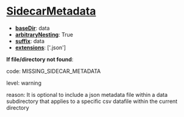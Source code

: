 # [SidecarMetadata](./psychDS-docs/objects/files/SidecarMetadata.md "A json file in which to store metadata that applies to a specific datafile within the containing directory. Fields from the file replace the values of the global dataset_description object, and overwrite any fields shared with the directory metadata.")

- [**baseDir**](./psychDS-docs/meta/defs/baseDir.md "Name of the directory under which the file object is expected to appear."): data
- [**arbitraryNesting**](./psychDS-docs/meta/defs/arbitraryNesting.md "Indicator for whether a given file object is allowed to be nested within an arbitrary number of subdirectories."): True
- [**suffix**](./psychDS-docs/meta/defs/suffix.md "String following the final '_' in a filename and preceding the '.' of the extension. Used to identify datafiles primarily."): data
- [**extensions**](./psychDS-docs/meta/defs/extensions.md "Extension of current file including initial dot"): ['.json']

**If file/directory not found**:

code: MISSING_SIDECAR_METADATA

level: warning

reason: It is optional to include a json metadata file within a data subdirectory that applies to a specific csv datafile within the current directory